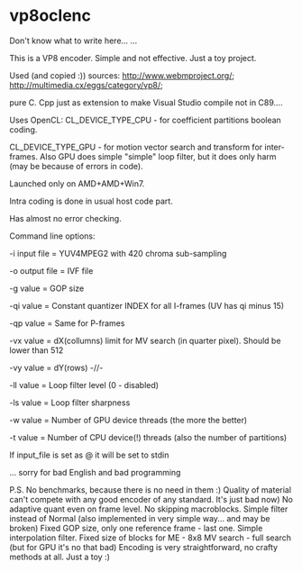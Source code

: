 vp8oclenc
=========


Don't know what to write here...
...

This is a VP8 encoder.
Simple and not effective. Just a toy project.

Used (and copied :)) sources: 
http://www.webmproject.org/; http://multimedia.cx/eggs/category/vp8/;

pure C. Cpp just as extension to make Visual Studio compile not in C89....

Uses OpenCL:
CL_DEVICE_TYPE_CPU - for coefficient partitions boolean coding.

CL_DEVICE_TYPE_GPU - for motion vector search and transform for inter-frames.
Also GPU does simple "simple" loop filter, but it does only harm (may be because of errors in code).

Launched only on AMD+AMD+Win7.

Intra coding is done in usual host code part.

Has almost no error checking. 

Command line options:

-i input file = YUV4MPEG2 with 420 chroma sub-sampling

-o output file = IVF file

-g value = GOP size

-qi value = Constant quantizer INDEX for all I-frames (UV has qi minus 15)

-qp value = Same for P-frames

-vx value = dX(collumns) limit for MV search (in quarter pixel). Should be lower than 512

-vy value = dY(rows) -//-

-ll value = Loop filter level (0 - disabled)

-ls value = Loop filter sharpness

-w value = Number of GPU device threads (the more the better)

-t value = Number of CPU device(!) threads (also the number of partitions)

If input_file is set as @
it will be set to stdin

... sorry for bad English and bad programming

P.S. 
No benchmarks, because there is no need in them :)
Quality of material can't compete with any good encoder of any standard.
It's just bad now)
No adaptive quant even on frame level.
No skipping macroblocks.
Simple filter instead of Normal (also implemented in very simple way... and may be broken)
Fixed GOP size, only one reference frame - last one.
Simple interpolation filter.
Fixed size of blocks for ME - 8x8
MV search - full search (but for GPU it's no that bad)
Encoding is very straightforward, no crafty methods at all.
Just a toy :)

